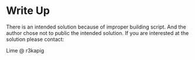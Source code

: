 # Write Up

There is an intended solution because of improper building script.
And the author chose not to public the intended solution. If you are interested at the solution please contact:

Lime @ r3kapig